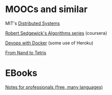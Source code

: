 







# MOOCs and similar


MIT's [Distributed Systems](https://pdos.csail.mit.edu/6.824/)

[Robert Sedgewick's Algorithms series](https://tc.gts3.org/cs3210/2020/spring/info.html) (coursera) 

[Devops with Docker](https://devopswithdocker.com/) (some use of Heroku)

[From Nand to Tetris](https://www.nand2tetris.org/)



# EBooks

[Notes for professionals (free, many languages)](https://books.goalkicker.com/)



